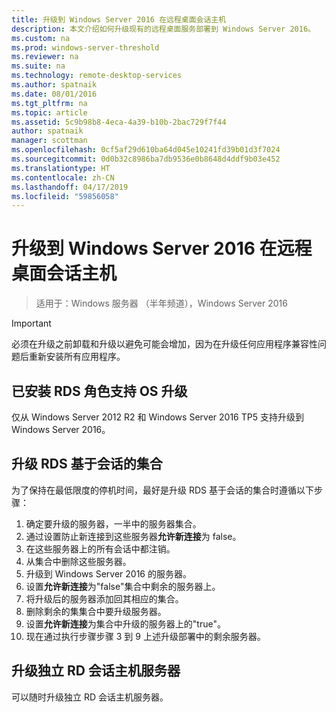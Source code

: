 ```yaml
---
title: 升级到 Windows Server 2016 在远程桌面会话主机
description: 本文介绍如何升级现有的远程桌面服务部署到 Windows Server 2016。
ms.custom: na
ms.prod: windows-server-threshold
ms.reviewer: na
ms.suite: na
ms.technology: remote-desktop-services
ms.author: spatnaik
ms.date: 08/01/2016
ms.tgt_pltfrm: na
ms.topic: article
ms.assetid: 5c9b98b8-4eca-4a39-b10b-2bac729f7f44
author: spatnaik
manager: scottman
ms.openlocfilehash: 0cf5af29d610ba64d045e10241fd39b01d3f7024
ms.sourcegitcommit: 0d0b32c8986ba7db9536e0b8648d4ddf9b03e452
ms.translationtype: HT
ms.contentlocale: zh-CN
ms.lasthandoff: 04/17/2019
ms.locfileid: "59856058"
---
```

# <a name="upgrading-your-remote-desktop-session-host-to-windows-server-2016"></a>升级到 Windows Server 2016 在远程桌面会话主机

>适用于：Windows 服务器 （半年频道），Windows Server 2016

> [!IMPORTANT]
> 必须在升级之前卸载和升级以避免可能会增加，因为在升级任何应用程序兼容性问题后重新安装所有应用程序。

## <a name="supported-os-upgrades-with-rds-role-installed"></a>已安装 RDS 角色支持 OS 升级
仅从 Windows Server 2012 R2 和 Windows Server 2016 TP5 支持升级到 Windows Server 2016。

## <a name="upgrading-a-rds-session-based-collection"></a>升级 RDS 基于会话的集合
为了保持在最低限度的停机时间，最好是升级 RDS 基于会话的集合时遵循以下步骤：

1. 确定要升级的服务器，一半中的服务器集合。
2. 通过设置防止新连接到这些服务器**允许新连接**为 false。
3. 在这些服务器上的所有会话中都注销。 
4. 从集合中删除这些服务器。
5. 升级到 Windows Server 2016 的服务器。
6. 设置**允许新连接**为"false"集合中剩余的服务器上。
7. 将升级后的服务器添加回其相应的集合。
8. 删除剩余的集集合中要升级服务器。
9. 设置**允许新连接**为集合中升级的服务器上的"true"。
10. 现在通过执行步骤步骤 3 到 9 上述升级部署中的剩余服务器。

## <a name="upgrading-a-standalone-rd-session-host-server"></a>升级独立 RD 会话主机服务器
可以随时升级独立 RD 会话主机服务器。